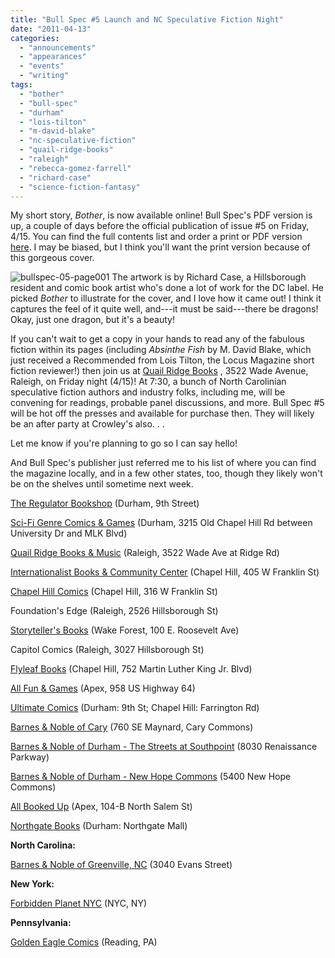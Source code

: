 ```yaml
---
title: "Bull Spec #5 Launch and NC Speculative Fiction Night"
date: "2011-04-13"
categories:
  - "announcements"
  - "appearances"
  - "events"
  - "writing"
tags:
  - "bother"
  - "bull-spec"
  - "durham"
  - "lois-tilton"
  - "m-david-blake"
  - "nc-speculative-fiction"
  - "quail-ridge-books"
  - "raleigh"
  - "rebecca-gomez-farrell"
  - "richard-case"
  - "science-fiction-fantasy"
---
```


My short story, _Bother_, is now available online! Bull Spec's PDF version is up, a couple of days before the official publication of issue #5 on Friday, 4/15. You can find the full contents list and order a print or PDF version [here](http://www.bullspec.com/issue/5). I may be biased, but I think you'll want the print version because of this gorgeous cover.

![bullspec-05-page001](https://d2ypg8o05lff0b.cloudfront.net/wp-content/uploads/sites/3/2011/04/bullspec-05-page001.jpg) The artwork is by Richard Case, a Hillsborough resident and comic book artist who's done a lot of work for the DC label. He picked _Bother_ to illustrate for the cover, and I love how it came out! I think it captures the feel of it quite well, and---it must be said---there be dragons! Okay, just one dragon, but it's a beauty!

If you can't wait to get a copy in your hands to read any of the fabulous fiction within its pages (including _Absinthe Fish_ by M. David Blake, which just received a Recommended from Lois Tilton, the Locus Magazine short fiction reviewer!) then join us at [Quail Ridge Books](http://www.quailridgebooks.com/event/samuel-montgomery-blinn-more-speculative-fiction-night) , 3522 Wade Avenue, Raleigh, on Friday night (4/15)! At 7:30, a bunch of North Carolinian speculative fiction authors and industry folks, including me, will be convening for readings, probable panel discussions, and more. Bull Spec #5 will be hot off the presses and available for purchase then. They will likely be an after party at Crowley's also. . .

Let me know if you're planning to go so I can say hello!

And Bull Spec's publisher just referred me to his list of where you can find the magazine locally, and in a few other states, too, though they likely won't be on the shelves until sometime next week.

[The Regulator Bookshop](http://www.regulatorbookshop.com/) (Durham, 9th Street)

[Sci-Fi Genre Comics & Games](http://www.scifigenre.com/store/) (Durham, 3215 Old Chapel Hill Rd between University Dr and MLK Blvd)

[Quail Ridge Books & Music](http://www.quailridgebooks.com/) (Raleigh, 3522 Wade Ave at Ridge Rd)

[Internationalist Books & Community Center](http://www.internationalistbooks.org/) (Chapel Hill, 405 W Franklin St)

[Chapel Hill Comics](http://www.chapelhillcomics.com/) (Chapel Hill, 316 W Franklin St)

Foundation's Edge (Raleigh, 2526 Hillsborough St)

[Storyteller's Books](http://www.storystorewf.com/) (Wake Forest, 100 E. Roosevelt Ave)

Capitol Comics (Raleigh, 3027 Hillsborough St)

[Flyleaf Books](http://flyleaf.indiebound.com/) (Chapel Hill, 752 Martin Luther King Jr. Blvd)

[All Fun & Games](http://www.allfunngames.com/) (Apex, 958 US Highway 64)

[Ultimate Comics](http://www.ultimatecomicsonline.com/) (Durham: 9th St; Chapel Hill: Farrington Rd)

[Barnes & Noble of Cary](http://store-locator.barnesandnoble.com/store/2647) (760 SE Maynard, Cary Commons)

[Barnes & Noble of Durham - The Streets at Southpoint](http://store-locator.barnesandnoble.com/store/2109) (8030 Renaissance Parkway)

[Barnes & Noble of Durham - New Hope Commons](http://store-locator.barnesandnoble.com/store/2631) (5400 New Hope Commons)

[All Booked Up](http://www.allbookedupsalemstreet.com/) (Apex, 104-B North Salem St)

[Northgate Books](http://www.usedbooksdurham.com/) (Durham: Northgate Mall)

**North Carolina:**

[Barnes & Noble of Greenville, NC](http://store-locator.barnesandnoble.com/store/2775) (3040 Evans Street)

**New York:**

[Forbidden Planet NYC](http://www.fpnyc.com/) (NYC, NY)

**Pennsylvania:**

[Golden Eagle Comics](http://www.goldeneaglecomics.com/) (Reading, PA)
